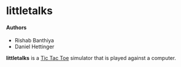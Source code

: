 # littletalks

#### Authors
* Rishab Banthiya
* Daniel Hettinger


**littletalks** is a [Tic Tac Toe](https://en.wikipedia.org/wiki/Tic-tac-toe) simulator that is played against a computer.


